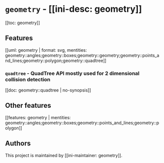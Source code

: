 # `geometry` - [[ini-desc: geometry]]

[[toc: geometry]]

## Features

[[uml: geometry | format: svg, mentities: geometry::angles;geometry::boxes;geometry::geometry;geometry::points_and_lines;geometry::polygon;geometry::quadtree]]

### `quadtree` - QuadTree API mostly used for 2 dimensional collision detection

[[doc: geometry::quadtree | no-synopsis]]

## Other features

[[features: geometry | mentities: geometry::angles;geometry::boxes;geometry::points_and_lines;geometry::polygon]]

## Authors

This project is maintained by [[ini-maintainer: geometry]].
